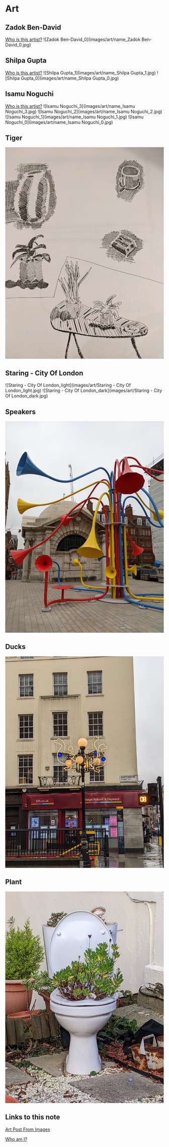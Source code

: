 # Art

## Zadok Ben-David

[Who is this artist?](https://whoisthisartist.netlify.app/gallery/zadok-ben-david)
!\[Zadok Ben-David_0\](images/art/name_Zadok Ben-David_0.jpg)

## Shilpa Gupta

[Who is this artist?](https://whoisthisartist.netlify.app/gallery/shilpa-gupta)
!\[Shilpa Gupta_1\](images/art/name_Shilpa Gupta_1.jpg)
!\[Shilpa Gupta_0\](images/art/name_Shilpa Gupta_0.jpg)

## Isamu Noguchi

[Who is this artist?](https://whoisthisartist.netlify.app/gallery/isamu-noguchi)
!\[Isamu Noguchi_3\](images/art/name_Isamu Noguchi_3.jpg)
!\[Isamu Noguchi_2\](images/art/name_Isamu Noguchi_2.jpg)
!\[Isamu Noguchi_1\](images/art/name_Isamu Noguchi_1.jpg)
!\[Isamu Noguchi_0\](images/art/name_Isamu Noguchi_0.jpg)

## Tiger

![Tiger_lines](images/art/Tiger_lines.jpg)

## Staring - City Of London

!\[Staring - City Of London_light\](images/art/Staring - City Of London_light.jpg)
!\[Staring - City Of London_dark\](images/art/Staring - City Of London_dark.jpg)

## Speakers

![Speakers_speakers](images/art/Speakers_speakers.jpg)

## Ducks

![Ducks_ducks](images/art/Ducks_ducks.jpg)

## Plant

![Toilet Plant](images/art/toilet-plant.jpg)

## Links to this note

[Art Post From Images](art-post-from-images.md)

[Who am I?](index.md)
